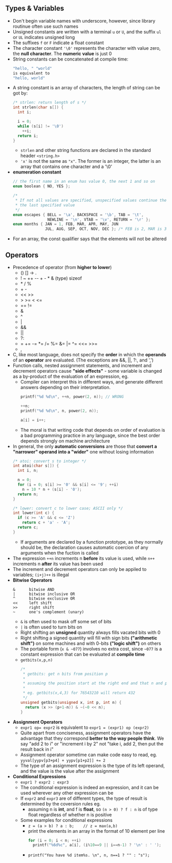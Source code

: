 ## Types & Variables

- Don't begin variable names with underscore, however, since library routinue often use such names
- Unsigned constants are written with a terminal `u` or `U`, and the suffix `ul` or `UL` indicates unsigned long
- The suffixes `f` or `F` indicate a float constant
- The character constant `'\0'` represents the character with value zero, the **null character**. The **numeric value** is just 0
- String constants can be concatenated at compile time:
  ```c
  "hello, " "world"
  is equivalent to
  "hello, world"
  ```
- A string constant is an array of characters, the length of string can be got by:
  ```c
  /* strlen: return length of s */
  int strlen(char s[]) {
    int i;

    i = 0;
    while (s[i] != '\0')
      ++i;
    return i;
  }
  ```
  - `strlen` and other string functions are declared in the standard header `<string.h>`
  - `'x'` is not the same as `"x"`. The former is an integer, the latter is an array that contains one character and a '\0'
- **enumeration constant**
  ```c
  // the first name in an enum has value 0, the next 1 and so on
  enum boolean { NO, YES };

  /*
   * If not all values are specified, unspecified values continue the progression from
   * the last specified value
   */
  enum escapes { BELL = '\a', BACKSPACE = '\b', TAB = '\t',
                 NEWLINE = '\n', VTAB = '\v', RETURN = '\r' };
  enum months { JAN = 1, FEB, MAR, APR, MAY, JUN
                JUL, AUG, SEP, OCT, NOV, DEC }; /* FEB is 2, MAR is 3, etc. */
  ```
- For an array, the const qualifier says that the elements will not be altered

## Operators
- Precedence of operator (from **higher to lower**)
  - () [] -> .
  - ! ~ ++ -- \+ \- * & (type) sizeof
  - \* / % 
  - \+ \-
  - << >>
  - \> >= < <=
  - == !=
  - &
  - ^
  - |
  - &&
  - ||
  - ?:
  - = += -= *= /= %= &= |= ^= <<= >>=
  - ,
- C, like most language, does not specify the **order** in which the **operands** of an **operator** are evaluated. (The exceptions are &&, ||, ?:, and ',')
- Function calls, nested assignment statements, and increment and decrement operators cause **"side effects"** - some variable is changed as a by-product of the evaluation of an expression, eg.
  - Compiler can interpret this in different ways, and generate different answers depending on their interpretation.
    ```c
    printf("%d %d\n", ++n, power(2, n)); // WRONG

    ++n;
    printf("%d %d\n", n, power(2, n));

    a[i] = i++;
    ```
  - The moral is that writing code that depends on order of evaluation is a bad programming practice in any language, since the best order depends strongly on machine architecture
- In general, the only **automatic conversions** are those that **convert a "narrower" operand into a "wider"** one without losing information
  ```c
  /* atoi: convert s to integer */
  int atoi(char s[]) {
    int i, n;

    n = 0;
    for (i = 0; s[i] >= '0' && s[i] <= '9'; ++i)
      n = 10 * n + (s[i] - '0');
    return n;
  }

  /* lower: convert c to lower case; ASCII only */
  int lower(int c) {
    if (c >= 'A' && c <= 'Z')
      return c + 'a' - 'A';
    return c;
  }
  ```
  - If arguments are declared by a function prototype, as they normally should be, the declaration causes automatic coercion of any arguments when the fuction is called
- The expression `++n` increments n **before** its value is used, while `n++` increments n **after** its value has been used
- The increment and decrement operators can only be appiled to variables; `(i+j)++` is illegal
- **Bitwise Operators**
  ```
  &      bitwise AND
  |      bitwise inclusive OR
  ^      bitwise exclusive OR
  <<     left shift
  >>     right shift
  ~      one's complement (unary)
  ```
  - `&` is often used to mask off some set of bits
  - `|` is often used to turn bits on
  - Right shifting an **unsigned** quantity always fills vacated bits with 0
  - Right shifting a signed quantity will fill with sign bits **("arithmetic shift")** on some machines and with 0-bits **("logic shift")** on others
  - The portable form (`x & ~077`) involves no extra cost, since `~077` is a constant expression that can be evaluated at **compile time**
  - `getbits(x,p,n)`
    ```c
    /* 
     * getbits: get n bits from position p
     * 
     * assuming the position start at the right end and that n and p are sensible positive values
     * 
     * eg. getbits(x,4,3) for 76543210 will return 432
     */
    unsigned getbits(unsigned x, int p, int n) {
      return (x >> (p+1-n)) & ~(~0 << n);
    }
    ```
- **Assignment Operators**
  - `expr1 op= expr2` is equivalent to `expr1 = (expr1) op (expr2)`
  - Quite apart from conciseness, assignment operators have the advantage that they correspond **better to the way people think**. We say "add 2 to i" or "increment i by 2" not "take i, add 2, then put the result back in i"
  - Assignment operator sometime can make code easy to read, eg.
    `yyval[yypv[p3+p4] + yypv[p1+p2]] += 2`
  - The type of an assignment expression is the type of its left operand, and the value is the value after the assignment
- **Conditional Expressions** 
  - `expr1 ? expr2 : expr3`
  - The conditional expression is indeed an expression, and it can be used wherever any other expression can be
  - If `expr2` and `expr3` are of different types, the type of result is determined by the coversion rules eg.
    - assuming n is **int**, and f is **float**, so `(n > 0) ? f : n` is of type float regardless of whether n is positive
  - Some examples for conditional expressions
    - `z = (a > b) ? a : b;    // z = max(a,b)`
    - print the elements in an array in the format of 10 element per line
      ```c
      for (i = 0; i < n; ++i)
        printf("%6d%c", a[i], (i%10==9 || i==n-1) ? '\n' : ' ');
      ```
    - `printf("You have %d item%s. \n", n, n==1 ? "" : "s");`

